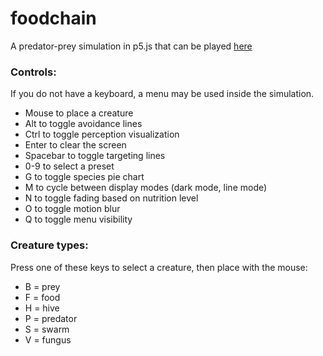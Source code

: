 # foodchain
A predator-prey simulation in p5.js that can be played [here](https://xithiox.github.io/foodchain/)

### Controls:
If you do not have a keyboard, a menu may be used inside the simulation.
* Mouse to place a creature
* Alt to toggle avoidance lines
* Ctrl to toggle perception visualization
* Enter to clear the screen
* Spacebar to toggle targeting lines
* 0-9 to select a preset
* G to toggle species pie chart
* M to cycle between display modes (dark mode, line mode)
* N to toggle fading based on nutrition level
* O to toggle motion blur
* Q to toggle menu visibility

### Creature types:
Press one of these keys to select a creature, then place with the mouse:
* B = prey
* F = food
* H = hive
* P = predator
* S = swarm
* V = fungus

